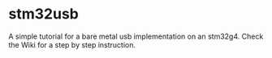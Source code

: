 # stm32usb
A simple tutorial for a bare metal usb implementation on an stm32g4. Check the Wiki for a step by step instruction.
